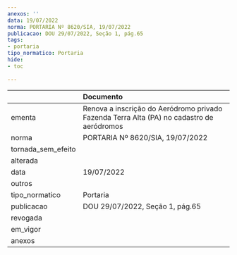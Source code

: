 ```yaml
---
anexos: ''
data: 19/07/2022
norma: PORTARIA Nº 8620/SIA, 19/07/2022
publicacao: DOU 29/07/2022, Seção 1, pág.65
tags:
- portaria
tipo_normatico: Portaria
hide: 
- toc 
 
---
```


|                    | Documento                                                                                 |
|:-------------------|:------------------------------------------------------------------------------------------|
| ementa             | Renova a inscrição do Aeródromo privado Fazenda Terra Alta (PA) no cadastro de aeródromos |
| norma              | PORTARIA Nº 8620/SIA, 19/07/2022                                                          |
| tornada_sem_efeito |                                                                                           |
| alterada           |                                                                                           |
| data               | 19/07/2022                                                                                |
| outros             |                                                                                           |
| tipo_normatico     | Portaria                                                                                  |
| publicacao         | DOU 29/07/2022, Seção 1, pág.65                                                           |
| revogada           |                                                                                           |
| em_vigor           |                                                                                           |
| anexos             |                                                                                           |